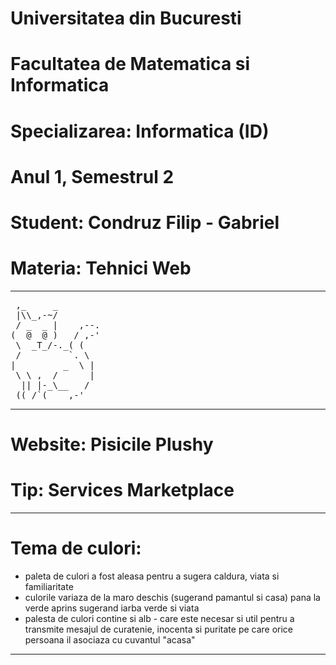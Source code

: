 #      Universitatea din Bucuresti
# Facultatea de Matematica si Informatica 
#    Specializarea: Informatica (ID) 	  
#          Anul 1, Semestrul 2		  
#    Student: Condruz Filip - Gabriel	  
# 	  Materia: Tehnici Web 		  
------------------------------------------------------------------------------------------
<pre>
 ,_     _
 |\\_,-~/
 / _  _ |    ,--.
(  @  @ )   / ,-'
 \  _T_/-._( (
 /         `. \
|         _  \ |
 \ \ ,  /      |
  || |-_\__   /
 ((_/`(____,-'	
</pre>
------------------------------------------------------------------------------------------
#	Website: Pisicile Plushy
#	Tip: Services Marketplace

------------------------------------------------------------------------------------------
#	Tema de culori:
- paleta de culori a fost aleasa pentru a sugera caldura, viata si familiaritate
- culorile variaza de la maro deschis (sugerand pamantul si casa) pana la verde aprins
 sugerand iarba verde si viata
- palesta de culori contine si alb - care este necesar si util pentru a transmite 
 mesajul de curatenie, inocenta si puritate pe care orice persoana il asociaza cu cuvantul 
 "acasa"
 
------------------------------------------------------------------------------------------

 
 
